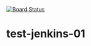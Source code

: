 [![Board Status](https://dev.azure.com/atmz/65195e0e-4458-4ef5-8c66-bfd11df6a1ab/07bc3777-ad0a-4bd3-b3a8-3fe8fdb77ef8/_apis/work/boardbadge/bcde05ee-7596-43d2-8b28-2175944974c4)](https://dev.azure.com/atmz/65195e0e-4458-4ef5-8c66-bfd11df6a1ab/_boards/board/t/07bc3777-ad0a-4bd3-b3a8-3fe8fdb77ef8/Microsoft.RequirementCategory)
# test-jenkins-01